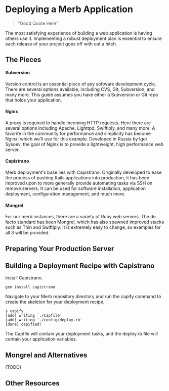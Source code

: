 # Deploying a Merb Application

> "Good Quote Here"

The most satisfying experience of building a web application is having others use it.  Implementing a robust deployment plan is essential to ensure each release of your project goes off with out a hitch.  

## The Pieces

#### Subversion

Version control is an essential piece of any software development cycle.  There are several options available, including CVS, Git, Subversion, and many more.  This guide assumes you have either a Subversion or Git repo that holds your application.  

#### Nginx

A proxy is required to handle incoming HTTP requests.  Here there are several options including Apache, Lighttpd, Swiftiply, and many more.  A favorite in the community for performance and simplicity has become Nginx, which we'll use for this example.  Developed in Russia by Igor Sysoev, the goal of Nginx is to provide a lightweight, high performance web server.

#### Capistrano

Merb deployment's base lies with Capistrano.  Originally developed to ease the process of pushing Rails applications into production, it has been improved upon to more generally provide automating tasks via SSH on remove servers.  It can be used for software installation, application deployment, configuration management, and much more.

#### Mongrel

For our merb instances, there are a variety of Ruby web servers.  The de facto standard has been Mongrel, which has also spawned improved stacks such as Thin and Swiftiply.  It is extremely easy to change, so examples for all 3 will be provided.

## Preparing Your Production Server

## Building a Deployment Recipe with Capistrano

Install Capistrano.

    gem install capistrano

Navigate to your Merb repository directory and run the capify command to create the skeleton for your deployment recipe.

    $ capify .
    [add] writing `./Capfile'
    [add] writing `./config/deploy.rb'
    [done] capified!

The Capfile will contain your deployment tasks, and the deploy.rb file will contain your application variables.

## Mongrel and Alternatives

(TODO)

## Other Resources